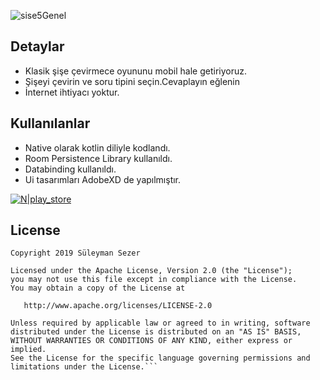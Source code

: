 
![sise5Genel](https://user-images.githubusercontent.com/25854605/83538368-687ea480-a4fe-11ea-8af6-9ecfc0e89320.png)


## Detaylar
- Klasik şişe çevirmece oyununu mobil hale getiriyoruz.
- Şişeyi çevirin ve soru tipini seçin.Cevaplayın eğlenin
- İnternet ihtiyacı yoktur.

## Kullanılanlar
- Native olarak kotlin diliyle kodlandı.
- Room Persistence Library kullanıldı.
- Databinding kullanıldı.
- Ui tasarımları AdobeXD de yapılmıştır.

[![N|play_store](https://user-images.githubusercontent.com/25854605/67431801-b12bc200-f5ed-11e9-9475-4ad1202ec2f1.png)](https://play.google.com/store/apps/details?id=com.patronusstudio.sisecevirmece)

## License
```
Copyright 2019 Süleyman Sezer

Licensed under the Apache License, Version 2.0 (the "License");
you may not use this file except in compliance with the License.
You may obtain a copy of the License at

   http://www.apache.org/licenses/LICENSE-2.0

Unless required by applicable law or agreed to in writing, software
distributed under the License is distributed on an "AS IS" BASIS,
WITHOUT WARRANTIES OR CONDITIONS OF ANY KIND, either express or implied.
See the License for the specific language governing permissions and
limitations under the License.```

